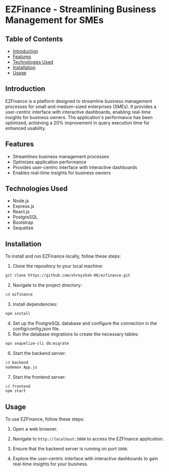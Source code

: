 # EZFinance - Streamlining Business Management for SMEs

## Table of Contents
- [Introduction](#introduction)
- [Features](#features)
- [Technologies Used](#technologies-used)
- [Installation](#installation)
- [Usage](#usage)

## Introduction

EZFinance is a platform designed to streamline business management processes for small and medium-sized enterprises (SMEs). It provides a user-centric interface with interactive dashboards, enabling real-time insights for business owners. The application's performance has been optimized, achieving a 20% improvement in query execution time for enhanced usability.

## Features

- Streamlines business management processes
- Optimizes application performance
- Provides user-centric interface with interactive dashboards
- Enables real-time insights for business owners

## Technologies Used

- Node.js
- Express.js
- React.js
- PostgreSQL
- Bootstrap
- Sequelize

## Installation

To install and run EZFinance locally, follow these steps:

1. Clone the repository to your local machine:

```bash
git clone https://github.com/shreyshah-06/ezfinance.git
```
2. Navigate to the project directory:

```bash
cd ezfinance
```
3. Install dependencies:

```bash
npm install
```
4. Set up the PostgreSQL database and configure the connection in the config/config.json file.
5. Run the database migrations to create the necessary tables:
   
  ```bash
  npx sequelize-cli db:migrate
  ```
6. Start the backend server:

  ```bash
  cd backend
  nodemon App.js
  ```
7. Start the frontend server:

  ```bash
cd frontend
  npm start
  ```

## Usage

To use EZFinance, follow these steps:

1. Open a web browser.

2. Navigate to `http://localhost:3000` to access the EZFinance application.

3. Ensure that the backend server is running on port `5000`.

4. Explore the user-centric interface with interactive dashboards to gain real-time insights for your business.


  



